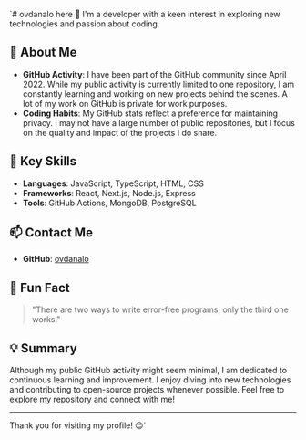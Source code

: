 `# ovdanalo here 👋  I'm a developer with a keen interest in exploring new technologies and passion about coding.

🚀 About Me
-----------

*   **GitHub Activity**: I have been part of the GitHub community since April 2022. While my public activity is currently limited to one repository, I am constantly learning and working on new projects behind the scenes. A lot of my work on GitHub is private for work purposes.
*   **Coding Habits**: My GitHub stats reflect a preference for maintaining privacy. I may not have a large number of public repositories, but I focus on the quality and impact of the projects I do share.

🌟 Key Skills
-------------

*   **Languages**: JavaScript, TypeScript, HTML, CSS
*   **Frameworks**: React, Next.js, Node.js, Express 
*   **Tools**: GitHub Actions, MongoDB, PostgreSQL

📫 Contact Me
-------------

*   **GitHub**: [ovdanalo](https://github.com/ovdanalo)

🎉 Fun Fact
-----------

> "There are two ways to write error-free programs; only the third one works."


💡 Summary
----------

Although my public GitHub activity might seem minimal, I am dedicated to continuous learning and improvement. I enjoy diving into new technologies and contributing to open-source projects whenever possible. Feel free to explore my repository and connect with me!

* * *

Thank you for visiting my profile! 😊`
